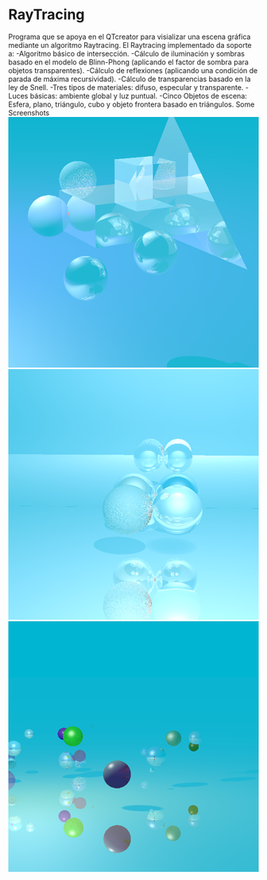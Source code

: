 # RayTracing
Programa que se apoya en el QTcreator para visializar una escena gráfica mediante un algoritmo Raytracing.
El Raytracing implementado da soporte a:
-Algoritmo básico de intersección.
-Cálculo de iluminación y sombras basado en el modelo de Blinn-Phong (aplicando el factor de sombra para objetos transparentes).
-Cálculo de reflexiones (aplicando una condición de parada de máxima recursividad).
-Cálculo de transparencias basado en la ley de Snell.
-Tres tipos de materiales: difuso, especular y transparente.
-Luces básicas: ambiente global y luz puntual.
-Cinco Objetos de escena: Esfera, plano, triángulo, cubo y objeto frontera basado en triángulos. 
Some Screenshots
![ups](Cubetest.png)
![ups](Demo1.png)
![ups](RandomScene.png)
